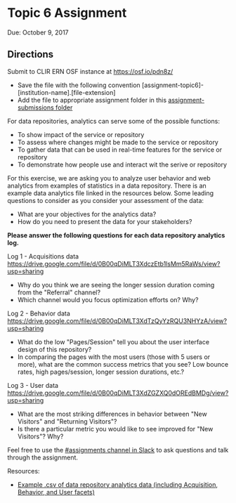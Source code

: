 # Topic 6 Assignment

Due: October 9, 2017

## Directions

Submit to CLIR ERN OSF instance at <https://osf.io/pdn8z/>
* Save the file with the following convention [assignment-topic6]-[institution-name].[file-extension]
* Add the file to appropriate assignment folder in this [assignment-submissions folder](https://drive.google.com/drive/folders/0B00qDiMLT3XdeHlJZmFUQ2Z0NkE)

For data repositories, analytics can serve some of the possible functions:
* To show impact of the service or repository
* To assess where changes might be made to the service or repository
* To gather data that can be used in real-time features for the service or repository
* To demonstrate how people use and interact wit the serive or repository

For this exercise, we are asking you to analyze user behavior and web analytics from examples of statistics in a data repository. There is an example data analytics file linked in the resources below. Some leading questions to consider as you consider your assessment of the data:
* What are your objectives for the analytics data? 
* How do you need to present the data for your stakeholders?

**Please answer the following questions for each data repository analytics log.**

Log 1 - Acquisitions data <https://drive.google.com/file/d/0B00qDiMLT3XdczEtb1lsMm5RaWs/view?usp=sharing>
* Why do you think we are seeing the longer session duration coming from the "Referral" channel?
* Which channel would you focus optimization efforts on? Why? 

Log 2 - Behavior data <https://drive.google.com/file/d/0B00qDiMLT3XdTzQyYzRQU3NHYzA/view?usp=sharing> 
* What do the low "Pages/Session" tell you about the user interface design of this repository?
* In comparing the pages with the most users (those with 5 users or more), what are the common success metrics that you see? Low bounce rates, high pages/session, longer session durations, etc.?

Log 3 - User data <https://drive.google.com/file/d/0B00qDiMLT3XdZGZXQ0dOREdBMDg/view?usp=sharing>
* What are the most striking differences in behavior between "New Visitors" and "Returning Visitors"?
* Is there a particular metric you would like to see improved for "New Visitors"? Why? 

Feel free to use the [#assignments channel in Slack](https://eresearchnetwork.slack.com/messages/assignments/) to ask questions and talk through the assignment.

Resources:  
* [Example .csv of data repository analytics data (including Acquisition, Behavior, and User facets)](https://drive.google.com/folderview?id=0B00qDiMLT3XdbXFONEVNUVc3M00&usp=sharing)


